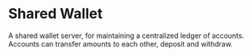 # Shared Wallet

A shared wallet server, for maintaining a centralized ledger of accounts. Accounts can transfer amounts to each other, deposit and withdraw.
